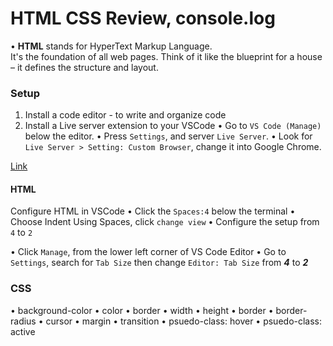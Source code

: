 # HTML CSS Review, console.log
• **HTML** stands for HyperText Markup Language.\
It's the foundation of all web pages. Think of it like the blueprint for a house – it defines the structure and layout.

### Setup
1. Install a code editor - to write and organize code
2. Install a Live server extension to your VSCode
    • Go to `VS Code (Manage)` below the editor.
    • Press `Settings`, and server `Live Server`.
    • Look for `Live Server > Setting: Custom Browser`, change it into Google Chrome.

[Link]("https://www.youtube.com/redirect?event=video_description&redir_token=QUFFLUhqbm1YamxIbE85aTdJMWtqcWJvbXg4Z1JpXzgzQXxBQ3Jtc0ttenItU29QVTlfYU16dGtJOHdZV3RXaGNFUXk0VElKSjROaVBaV1JhZ2h0eXlyWDQ4VUotQnpXdGdIajl1LW9OZ01oU1VxQjVodi1hWmQtVmJZLWxzenNwNlo0ZEhvWlpMcEZuWHlOWm5reXdGZ0Vjaw&q=https%3A%2F%2Fgithub.com%2FSuperSimpleDev%2Fjavascript-course%2Ftree%2Fmain%2F3-links.md&v=EerdGm-ehJQ")

#### HTML
Configure HTML in VSCode
• Click the `Spaces:4` below the terminal
  • Choose Indent Using Spaces, click `change view`
  • Configure the setup from `4` to `2`

• Click `Manage`, from the lower left corner of VS Code Editor
  • Go to `Settings`, search for `Tab Size` then change `Editor: Tab Size` from ***4*** to ***2***

### CSS
• background-color
• color
• border
• width
• height
• border
• border-radius
• cursor
• margin
• transition
• psuedo-class: hover
• psuedo-class: active